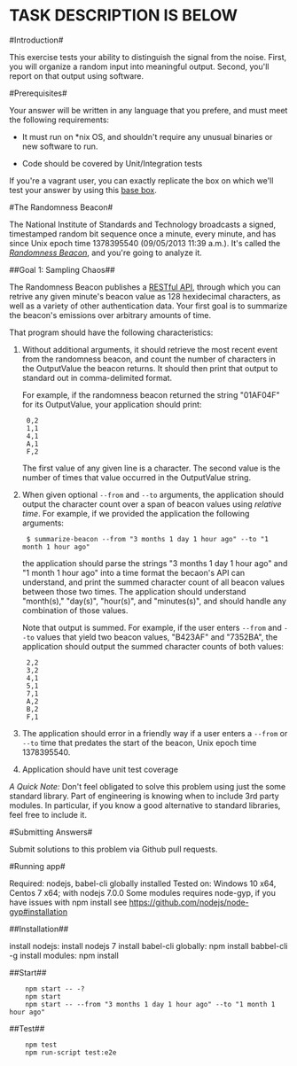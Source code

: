 TASK DESCRIPTION IS BELOW
====================================================================

#Introduction#

This exercise tests your ability to distinguish the signal from the
noise. First, you will organize a random input into meaningful output.
Second, you'll report on that output using software.

#Prerequisites#

Your answer will be written in any language that you prefere, and must meet the
following requirements:

 * It must run on *nix OS, and shouldn't require
   any unusual binaries or new software to run.

 * Code should be covered by Unit/Integration tests

If you're a vagrant user, you can exactly replicate the box on which
we'll test your answer by using this [base
box](https://cloud-images.ubuntu.com/vagrant/precise/current/precise-server-cloudimg-amd64-vagrant-disk1.box).

#The Randomness Beacon#

The National Institute of Standards and Technology broadcasts a signed,
timestamped random bit sequence once a minute, every minute, and has
since Unix epoch time 1378395540 (09/05/2013 11:39 a.m.). It's called
the [_Randomness Beacon_](http://www.nist.gov/itl/csd/ct/nist_beacon.cfm), and you're
going to analyze it.

##Goal 1: Sampling Chaos##

The Randomness Beacon publishes a [RESTful
API](https://beacon.nist.gov/home), through which you can retrive any
given minute's beacon value as 128 hexidecimal characters, as well as a
variety of other authentication data. Your first goal is to summarize
the beacon's emissions over arbitrary amounts of time.

That program should have the following characteristics:

1. Without additional arguments, it should retrieve the most recent
   event from the randomness beacon, and count the number of characters
   in the OutputValue the beacon returns. It should then print that output
   to standard out in comma-delimited format.

   For example, if the randomness beacon returned the string "01AF04F" for
   its OutputValue, your application should print:

        0,2
        1,1
        4,1
        A,1
        F,2

   The first value of any given line is a character. The second value is
   the number of times that value occurred in the OutputValue string.

2. When given optional `--from` and `--to` arguments, the application should
   output the character count over a span of beacon values using
   *relative time*. For example, if we provided the application the following
   arguments:

        $ summarize-beacon --from "3 months 1 day 1 hour ago" --to "1 month 1 hour ago"

   the application should parse the strings "3 months 1 day 1 hour ago" and "1
   month 1 hour ago" into a time format the becaon's API can understand,
   and print the summed character count of all beacon values between those
   two times. The application should understand "month(s)," "day(s)", "hour(s)",
   and "minutes(s)", and should handle any combination of those values.

   Note that output is summed. For example, if the user enters `--from` and
   `--to` values that yield two beacon values, "B423AF" and "7352BA", the
   application should output the summed character counts of both values:

        2,2
        3,2
        4,1
        5,1
        7,1
        A,2
        B,2
        F,1

3. The application should error in a friendly way if a user enters a `--from`
   or `--to` time that predates the start of the beacon, Unix epoch time
   1378395540.

4. Application should have unit test coverage

*A Quick Note:* Don't feel obligated to solve this problem using just
the some standard library. Part of engineering is knowing when to
include 3rd party modules. In particular, if you know a good alternative
to standard libraries, feel free to include it.

#Submitting Answers#

Submit solutions to this problem via Github pull requests.

#Running app#

Required: nodejs, babel-cli globally installed
Tested on: Windows 10 x64, Centos 7 x64; with nodejs 7.0.0
Some modules requires node-gyp, if you have issues with npm install see https://github.com/nodejs/node-gyp#installation

##Installation##

install nodejs: install nodejs 7
install babel-cli globally: npm install babbel-cli -g
install modules: npm install

##Start##

        npm start -- -?
        npm start
        npm start -- --from "3 months 1 day 1 hour ago" --to "1 month 1 hour ago"

##Test##

        npm test
        npm run-script test:e2e
